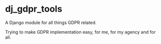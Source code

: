 # dj_gdpr_tools
A Django module for all things GDPR related.

Trying to make GDPR implementation easy, for me, for my agency and for all.
